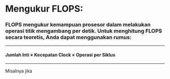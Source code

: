 # Mengukur FLOPS:

### FLOPS mengukur kemampuan prosesor dalam melakukan operasi titik mengambang per detik. Untuk menghitung FLOPS secara teoretis, Anda dapat menggunakan rumus:​
---
#### Jumlah Inti × Kecepatan Clock × Operasi per Siklus
--- 
<p>Misalnya jika</p>
